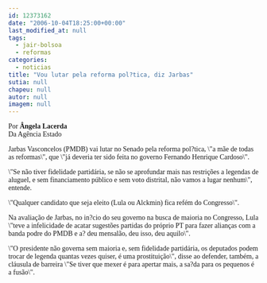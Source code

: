 ```yaml
---
id: 12373162
date: "2006-10-04T18:25:00+00:00"
last_modified_at: null
tags:
  - jair-bolsoa
  - reformas
categories:
  - noticias
title: "Vou lutar pela reforma pol?tica, diz Jarbas"
sutia: null
chapeu: null
autor: null
imagem: null
---
```

<p><P><FONT face=Verdana>Por <STRONG>Ângela Lacerda<BR></STRONG></FONT><FONT face=Verdana>Da Agência Estado</FONT></P></p>
<p><P><FONT face=Verdana>Jarbas Vasconcelos (PMDB) vai lutar no Senado pela reforma pol?tica, \"a mãe de todas as reformas\", que \"já deveria ter sido feita no governo Fernando Henrique Cardoso\".</FONT></P></p>
<p><P><FONT face=Verdana>\"Se não tiver fidelidade partidária, se não se aprofundar mais nas restrições a legendas de aluguel, e sem financiamento público e sem voto distrital, não vamos a lugar nenhum\", entende. </FONT></P></p>
<p><P><FONT face=Verdana>\"Qualquer candidato que seja eleito (Lula ou Alckmin) fica refém do Congresso\".</FONT></P></p>
<p><P><FONT face=Verdana>Na avaliação de Jarbas, no in?cio do seu governo na busca de maioria no Congresso, Lula \"teve a infelicidade de acatar sugestões partidas do próprio PT para fazer alianças com a banda podre do PMDB e a? deu mensalão, deu isso, deu aquilo\". </FONT></P></p>
<p><P><FONT face=Verdana>\"O presidente não governa sem maioria e, sem fidelidade partidária, os deputados podem trocar de legenda quantas vezes quiser, é uma prostituição\", disse ao defender, também, a cláusula de barreira \"Se tiver que mexer é para apertar mais, a sa?da para os pequenos é a fusão\".</FONT></P> </p>
